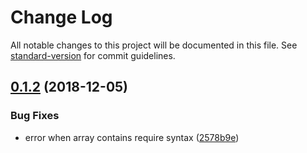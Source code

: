 # Change Log

All notable changes to this project will be documented in this file. See [standard-version](https://github.com/conventional-changelog/standard-version) for commit guidelines.

<a name="0.1.2"></a>
## [0.1.2](https://github.com/foray1010/chrome-manifest-loader/compare/v0.1.1...v0.1.2) (2018-12-05)


### Bug Fixes

* error when array contains require syntax ([2578b9e](https://github.com/foray1010/chrome-manifest-loader/commit/2578b9e))
